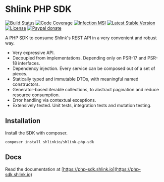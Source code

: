 # Shlink PHP SDK

[![Build Status](https://img.shields.io/github/actions/workflow/status/shlinkio/shlink-php-sdk/ci.yml?branch=main&logo=github&style=flat-square)](https://github.com/shlinkio/shlink-php-sdk/actions/workflows/ci.yml)
[![Code Coverage](https://img.shields.io/codecov/c/gh/shlinkio/shlink-php-sdk/main?style=flat-square)](https://app.codecov.io/gh/shlinkio/shlink-php-sdk)
[![Infection MSI](https://img.shields.io/endpoint?style=flat-square&url=https%3A%2F%2Fbadge-api.stryker-mutator.io%2Fgithub.com%2Fshlinkio%2Fshlink-php-sdk%2Fmain)](https://dashboard.stryker-mutator.io/reports/github.com/shlinkio/shlink-php-sdk/main)
[![Latest Stable Version](https://img.shields.io/github/release/shlinkio/shlink-php-sdk.svg?style=flat-square)](https://packagist.org/packages/shlinkio/shlink-php-sdk)
[![License](https://img.shields.io/github/license/shlinkio/shlink-php-sdk.svg?style=flat-square)](https://github.com/shlinkio/shlink-php-sdk/blob/main/LICENSE)
[![Paypal donate](https://img.shields.io/badge/Donate-paypal-blue.svg?style=flat-square&logo=paypal&colorA=aaaaaa)](https://slnk.to/donate)

A PHP SDK to consume Shlink's REST API in a very convenient and robust way.

* Very expressive API.
* Decoupled from implementations. Depending only on PSR-17 and PSR-18 interfaces.
* Dependency injection. Every service can be composed out of a set of pieces.
* Statically typed and immutable DTOs, with meaningful named constructors.
* Generator-based iterable collections, to abstract pagination and reduce resource consumption.
* Error handling via contextual exceptions.
* Extensively tested. Unit tests, integration tests and mutation testing.

## Installation

Install the SDK with composer.

    composer install shlinkio/shlink-php-sdk

## Docs

Read the documentation at [https://php-sdk.shlink.io](https://php-sdk.shlink.io)
